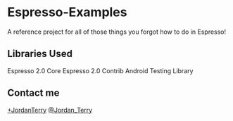 # Espresso-Examples
A reference project for all of those things you forgot how to do in Espresso!

## Libraries Used
Espresso 2.0 Core
Espresso 2.0 Contrib
Android Testing Library

## Contact me
[+JordanTerry](https://plus.google.com/+JordanTerry/posts)
[@Jordan_Terry](https://twitter.com/Jordan_Terry)
